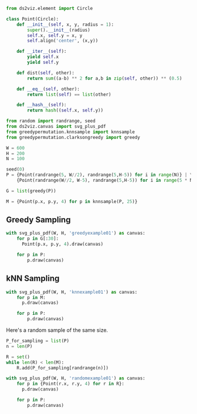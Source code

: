 ```python {cmd id="point"}
from ds2viz.element import Circle

class Point(Circle):
    def __init__(self, x, y, radius = 1):
        super().__init__(radius)
        self.x, self.y = x, y
        self.align('center', (x,y))

    def __iter__(self):
        yield self.x
        yield self.y

    def dist(self, other):
        return sum((a-b) ** 2 for a,b in zip(self, other)) ** (0.5)

    def __eq__(self, other):
        return list(self) == list(other)

    def __hash__(self):
        return hash((self.x, self.y))
```


```python {cmd id="setup" continue="point"}
from random import randrange, seed
from ds2viz.canvas import svg_plus_pdf
from greedypermutation.knnsample import knnsample
from greedypermutation.clarksongreedy import greedy

W = 600
H = 200
N = 100

seed(0)
P = {Point(randrange(5, W//2), randrange(5,H-5)) for i in range(N)} | \
    {Point(randrange(W//2, W-5), randrange(5,H-5)) for i in range(5 * N)}

G = list(greedy(P))

M = {Point(p.x, p.y, 4) for p in knnsample(P, 25)}
```

## Greedy Sampling

```python {cmd continue="setup" output=html}
with svg_plus_pdf(W, H, 'greedyexample01') as canvas:
    for p in G[:30]:
      Point(p.x, p.y, 4).draw(canvas)

    for p in P:
        p.draw(canvas)
```


## kNN Sampling

```python {cmd continue="setup" output=html}
with svg_plus_pdf(W, H, 'knnexample01') as canvas:
    for p in M:
      p.draw(canvas)

    for p in P:
        p.draw(canvas)
```

Here's a random sample of the same size.
```python {cmd continue="setup" output=html}
P_for_sampling = list(P)
n = len(P)

R = set()
while len(R) < len(M):
    R.add(P_for_sampling[randrange(n)])

with svg_plus_pdf(W, H, 'randomexample01') as canvas:
    for p in {Point(r.x, r.y, 4) for r in R}:
      p.draw(canvas)

    for p in P:
        p.draw(canvas)
```
